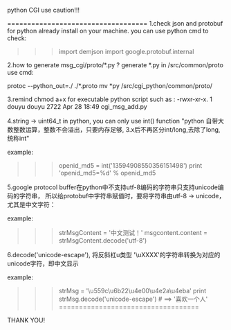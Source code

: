 python CGI use caution!!!

===================================
1.check json and protobuf for python already install on your machine.
  you can use python cmd to check:
  >>>import demjson
  >>>import google.protobuf.internal

2.how to generate msg_cgi/proto/*.py ?
  generate *.py in /src/common/proto use cmd:
  
  protoc --python_out=./ ./*.proto
  mv *py /src/cgi_python/common/proto/

3.remind chmod a+x for executable python script
  such as : 
  -rwxr-xr-x. 1 douyu douyu 2722 Apr 28 18:49 cgi_msg_add.py

4.string -> uint64_t in python, you can only use int() function
  "python 自带大数整数运算，整数不会溢出，只要内存足够, 3.x后不再区分int/long,去除了long,统称int"
  
  example:
  >>>openid_md5 = int('13594908550356151498') 
  >>>print 'openid_md5=%d' % openid_md5

5.google protocol buffer在python中不支持utf-8编码的字符串只支持unicode编码的字符串，
  所以给protobuf中字符串赋值时，要将字符串由utf-8 -> unicode，尤其是中文字符：

  example:
  >>>strMsgContent = '中文测试！'
  >>>msgcontent.content = strMsgContent.decode('utf-8')

6.decode('unicode-escape'), 将反斜杠u类型 '\uXXXX'的字符串转换为对应的unicode字符，即中文显示

  example:
  >>>strMsg = '\u559c\u6b22\u4e00\u4e2a\u4eba'
  >>>print strMsg.decode('unicode-escape')  # ==> '喜欢一个人'
===================================

THANK YOU!

